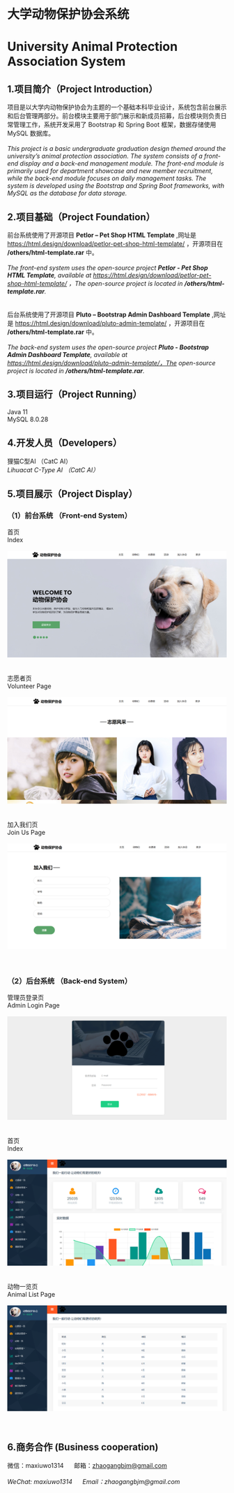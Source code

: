 # 大学动物保护协会系统
# University Animal Protection Association System

## 1.项目简介（Project Introduction）
项目是以大学内动物保护协会为主题的一个基础本科毕业设计，系统包含前台展示和后台管理两部分。前台模块主要用于部门展示和新成员招募，后台模块则负责日常管理工作，系统开发采用了 Bootstrap 和 Spring Boot 框架，数据存储使用 MySQL 数据库。<br>
<br>
_This project is a basic undergraduate graduation design themed around the university’s animal protection association. The system consists of a front-end display and a back-end management module. The front-end module is primarily used for department showcase and new member recruitment, while the back-end module focuses on daily management tasks. The system is developed using the Bootstrap and Spring Boot frameworks, with MySQL as the database for data storage._

## 2.项目基础（Project Foundation）
前台系统使用了开源项目 __Petlor – Pet Shop HTML Template__ ,网址是 https://html.design/download/petlor-pet-shop-html-template/ ，开源项目在 __/others/html-template.rar__ 中。<br>
<br>
_The front-end system uses the open-source project __Petlor - Pet Shop HTML Template__, available at https://html.design/download/petlor-pet-shop-html-template/ ，The open-source project is located in __/others/html-template.rar__._ <br>
<br>
<br>
后台系统使用了开源项目 __Pluto – Bootstrap Admin Dashboard Template__ ,网址是 https://html.design/download/pluto-admin-template/ ，开源项目在 __/others/html-template.rar__ 中。<br>
<br>
_The back-end system uses the open-source project __Pluto - Bootstrap Admin Dashboard Template__, available at https://html.design/download/pluto-admin-template/，The open-source project is located in __/others/html-template.rar__._ <br>
## 3.项目运行（Project Running）
Java 11<br>
MySQL 8.0.28<br>
## 4.开发人员（Developers）
狸猫C型AI （CatC AI）<br>
_Lihuacat C-Type AI （CatC AI）_ 
## 5.项目展示（Project Display）
### （1）前台系统 （Front-end System）
首页<br>
Index<br>
<br>
<img src="/show1.png"/><br>
<br>
<br>
志愿者页<br>
 Volunteer Page<br>
 <br>
<img src="/show2.png"/><br>
<br>
<br>
加入我们页<br>
Join Us Page<br>
<br>
<img src="/show3.png"/><br>
<br>
<br>
### （2）后台系统 （Back-end System）
管理员登录页<br>
Admin Login Page<br>
<br>
<img src="/show4.png"/><br>
<br>
<br>
首页<br>
Index<br>
<br>
<img src="/show5.png"/><br>
<br>
<br>
动物一览页<br>
Animal List Page<br>
<br>
<img src="/show6.png"/><br>
<br>
<br>
## 6.商务合作 (Business cooperation)
微信：maxiuwo1314 &nbsp;&nbsp;&nbsp;&nbsp; 邮箱：zhaogangbjm@gmail.com<br> 
<br>
_WeChat: maxiuwo1314 &nbsp;&nbsp;&nbsp;&nbsp; Email：zhaogangbjm@gmail.com_
